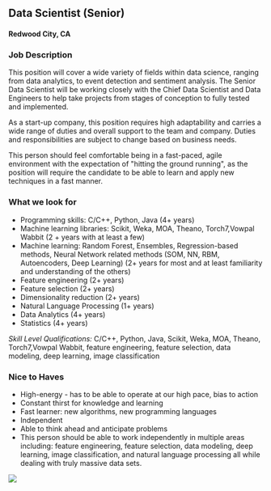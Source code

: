 ## Data Scientist (Senior)
#### Redwood City, CA

### Job Description
This position will cover a wide variety of fields within data science, ranging from data analytics, to event detection and sentiment analysis. The Senior Data Scientist will be working closely with the Chief Data Scientist and Data Engineers to help take projects from stages of conception to fully tested and implemented.

As a start-up company, this position requires high adaptability and carries a wide range of duties and overall support to the team and company. Duties and responsibilities are subject to change based on business needs.

This person should feel comfortable being in a fast-paced, agile environment with the expectation of "hitting the ground running", as the position will require the candidate to be able to learn and apply new techniques in a fast manner.

### What we look for
+	Programming skills: C/C++, Python, Java (4+ years)
+	Machine learning libraries: Scikit, Weka, MOA, Theano, Torch7,Vowpal Wabbit (2 + years with at least a few)
+	Machine learning: Random Forest, Ensembles, Regression-based methods, Neural Network related methods (SOM, NN, RBM, Autoencoders, Deep Learning) (2+ years for most and at least familiarity and understanding of the others)
+	Feature engineering (2+ years)
+	Feature selection (2+ years)
+	Dimensionality reduction (2+ years)
+	Natural Language Processing (1+ years)
+	Data Analytics (4+ years)
+	Statistics (4+ years)

*Skill Level Qualifications:* C/C++, Python, Java, Scikit, Weka, MOA, Theano, Torch7,Vowpal Wabbit, feature engineering, feature selection, data modeling, deep learning, image classification

### Nice to Haves
+	High-energy - has to be able to operate at our high pace, bias to action
+	Constant thirst for knowledge and learning
+	Fast learner: new algorithms, new programming languages
+	Independent
+	Able to think ahead and anticipate problems
+	This person should be able to work independently in multiple areas including: feature engineering, feature selection, data modeling, deep learning, image classification, and natural language processing all while dealing with truly massive data sets.


[<img src="https://dabuttonfactory.com/button.png?t=Apply&f=Calibri-Bold&ts=24&tc=fff&tshs=1&tshc=000&hp=20&vp=8&c=5&bgt=gradient&bgc=3d85c6&ebgc=073763">](https://localhost:3000/users/auth/github?job_id=qmfuam8-data-scientist-senior/)
